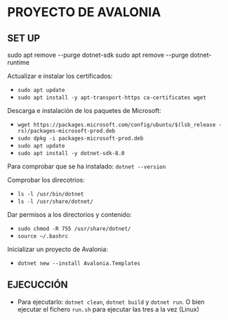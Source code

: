 # PROYECTO DE AVALONIA

## SET UP
sudo apt remove --purge dotnet-sdk
sudo apt remove --purge dotnet-runtime

Actualizar e instalar los certificados:
- `sudo apt update`
- `sudo apt install -y apt-transport-https ca-certificates wget`

Descarga e instalación de los paquetes de Microsoft:
- `wget https://packages.microsoft.com/config/ubuntu/$(lsb_release -rs)/packages-microsoft-prod.deb`
- `sudo dpkg -i packages-microsoft-prod.deb`
- `sudo apt update`
- `sudo apt install -y dotnet-sdk-8.0`

Para comprobar que se ha instalado: `dotnet --version`

Comprobar los direcotrios:
- `ls -l /usr/bin/dotnet`
- `ls -l /usr/share/dotnet/`

Dar permisos a los directorios y contenido:
- `sudo chmod -R 755 /usr/share/dotnet/`
- `source ~/.bashrc`

Inicializar un proyecto de Avalonia:
- `dotnet new --install Avalonia.Templates`

## EJECUCCIÓN
- Para ejecutarlo: `dotnet clean`, `dotnet build` y `dotnet run`. O bien ejecutar el fichero `run.sh` para ejecutar las tres a la vez (Linux)
